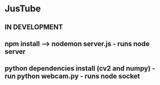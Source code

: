 # JusTube

## IN DEVELOPMENT

## npm install  --> nodemon server.js - runs node server


## python dependencies install (cv2 and numpy) - run python webcam.py - runs node socket
